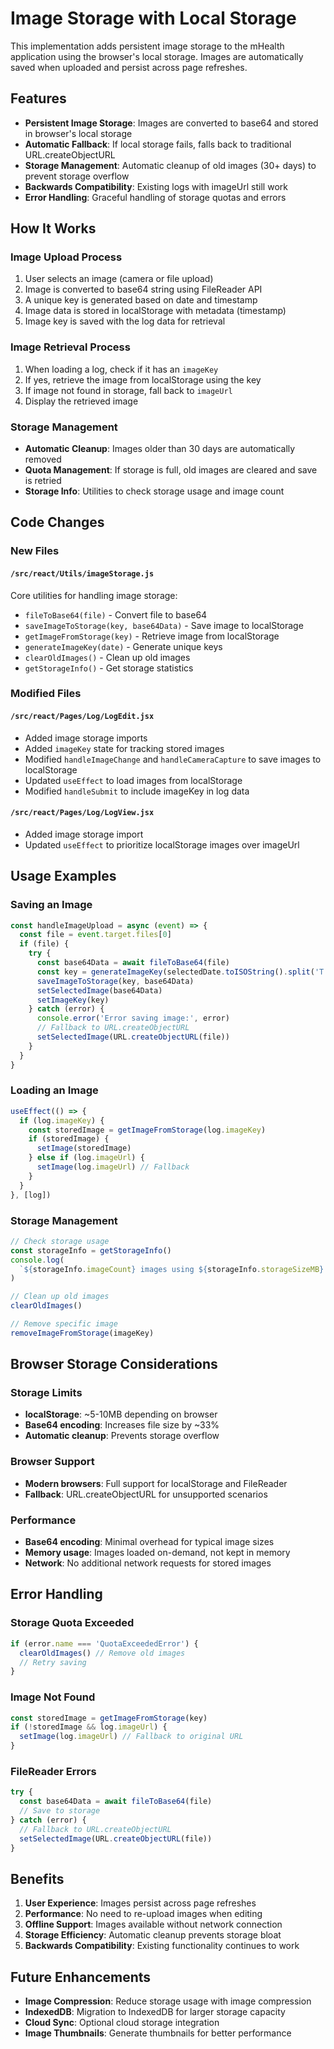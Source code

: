 # Image Storage with Local Storage

This implementation adds persistent image storage to the mHealth application using the browser's local storage. Images are automatically saved when uploaded and persist across page refreshes.

## Features

- **Persistent Image Storage**: Images are converted to base64 and stored in browser's local storage
- **Automatic Fallback**: If local storage fails, falls back to traditional URL.createObjectURL
- **Storage Management**: Automatic cleanup of old images (30+ days) to prevent storage overflow
- **Backwards Compatibility**: Existing logs with imageUrl still work
- **Error Handling**: Graceful handling of storage quotas and errors

## How It Works

### Image Upload Process

1. User selects an image (camera or file upload)
2. Image is converted to base64 string using FileReader API
3. A unique key is generated based on date and timestamp
4. Image data is stored in localStorage with metadata (timestamp)
5. Image key is saved with the log data for retrieval

### Image Retrieval Process

1. When loading a log, check if it has an `imageKey`
2. If yes, retrieve the image from localStorage using the key
3. If image not found in storage, fall back to `imageUrl`
4. Display the retrieved image

### Storage Management

- **Automatic Cleanup**: Images older than 30 days are automatically removed
- **Quota Management**: If storage is full, old images are cleared and save is retried
- **Storage Info**: Utilities to check storage usage and image count

## Code Changes

### New Files

#### `/src/react/Utils/imageStorage.js`

Core utilities for handling image storage:

- `fileToBase64(file)` - Convert file to base64
- `saveImageToStorage(key, base64Data)` - Save image to localStorage
- `getImageFromStorage(key)` - Retrieve image from localStorage
- `generateImageKey(date)` - Generate unique keys
- `clearOldImages()` - Clean up old images
- `getStorageInfo()` - Get storage statistics

### Modified Files

#### `/src/react/Pages/Log/LogEdit.jsx`

- Added image storage imports
- Added `imageKey` state for tracking stored images
- Modified `handleImageChange` and `handleCameraCapture` to save images to localStorage
- Updated `useEffect` to load images from localStorage
- Modified `handleSubmit` to include imageKey in log data

#### `/src/react/Pages/Log/LogView.jsx`

- Added image storage import
- Updated `useEffect` to prioritize localStorage images over imageUrl

## Usage Examples

### Saving an Image

```javascript
const handleImageUpload = async (event) => {
  const file = event.target.files[0]
  if (file) {
    try {
      const base64Data = await fileToBase64(file)
      const key = generateImageKey(selectedDate.toISOString().split('T')[0])
      saveImageToStorage(key, base64Data)
      setSelectedImage(base64Data)
      setImageKey(key)
    } catch (error) {
      console.error('Error saving image:', error)
      // Fallback to URL.createObjectURL
      setSelectedImage(URL.createObjectURL(file))
    }
  }
}
```

### Loading an Image

```javascript
useEffect(() => {
  if (log.imageKey) {
    const storedImage = getImageFromStorage(log.imageKey)
    if (storedImage) {
      setImage(storedImage)
    } else if (log.imageUrl) {
      setImage(log.imageUrl) // Fallback
    }
  }
}, [log])
```

### Storage Management

```javascript
// Check storage usage
const storageInfo = getStorageInfo()
console.log(
  `${storageInfo.imageCount} images using ${storageInfo.storageSizeMB} MB`
)

// Clean up old images
clearOldImages()

// Remove specific image
removeImageFromStorage(imageKey)
```

## Browser Storage Considerations

### Storage Limits

- **localStorage**: ~5-10MB depending on browser
- **Base64 encoding**: Increases file size by ~33%
- **Automatic cleanup**: Prevents storage overflow

### Browser Support

- **Modern browsers**: Full support for localStorage and FileReader
- **Fallback**: URL.createObjectURL for unsupported scenarios

### Performance

- **Base64 encoding**: Minimal overhead for typical image sizes
- **Memory usage**: Images loaded on-demand, not kept in memory
- **Network**: No additional network requests for stored images

## Error Handling

### Storage Quota Exceeded

```javascript
if (error.name === 'QuotaExceededError') {
  clearOldImages() // Remove old images
  // Retry saving
}
```

### Image Not Found

```javascript
const storedImage = getImageFromStorage(key)
if (!storedImage && log.imageUrl) {
  setImage(log.imageUrl) // Fallback to original URL
}
```

### FileReader Errors

```javascript
try {
  const base64Data = await fileToBase64(file)
  // Save to storage
} catch (error) {
  // Fallback to URL.createObjectURL
  setSelectedImage(URL.createObjectURL(file))
}
```

## Benefits

1. **User Experience**: Images persist across page refreshes
2. **Performance**: No need to re-upload images when editing
3. **Offline Support**: Images available without network connection
4. **Storage Efficiency**: Automatic cleanup prevents storage bloat
5. **Backwards Compatibility**: Existing functionality continues to work

## Future Enhancements

- **Image Compression**: Reduce storage usage with image compression
- **IndexedDB**: Migration to IndexedDB for larger storage capacity
- **Cloud Sync**: Optional cloud storage integration
- **Image Thumbnails**: Generate thumbnails for better performance
